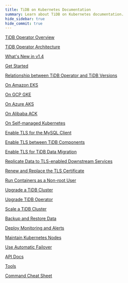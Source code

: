 ```yaml
---
title: TiDB on Kubernetes Documentation
summary: Learn about TiDB on Kubernetes documentation.
hide_sidebar: true
hide_commit: true
---
```


<LearningPathContainer platform="tidb-operator" title="TiDB on Kubernetes" subTitle="Using TiDB Operator provided by PingCAP, you can run and maintain TiDB seamlessly on the Kubernetes clusters deployed on a public cloud or in a self-managed environment.">

<LearningPath label="Learn" icon="cloud1">

[TiDB Operator Overview](https://docs.pingcap.com/tidb-in-kubernetes/v1.4/tidb-operator-overview)

[TiDB Operator Architecture](https://docs.pingcap.com/tidb-in-kubernetes/v1.4/architecture)

[What's New in v1.4](https://docs.pingcap.com/tidb-in-kubernetes/v1.4/whats-new-in-v1.4)

[Get Started](https://docs.pingcap.com/tidb-in-kubernetes/v1.4/get-started)

[Relationship between TiDB Operator and TiDB Versions](https://docs.pingcap.com/tidb-in-kubernetes/v1.4/tidb-operator-overview)

</LearningPath>

<LearningPath label="Deploy TiDB" icon="deploy">

[On Amazon EKS](https://docs.pingcap.com/tidb-in-kubernetes/v1.4/deploy-on-aws-eks)

[On GCP GKE](https://docs.pingcap.com/tidb-in-kubernetes/v1.4/deploy-on-gcp-gke)

[On Azure AKS](https://docs.pingcap.com/tidb-in-kubernetes/v1.4/deploy-on-azure-aks)

[On Alibaba ACK](https://docs.pingcap.com/tidb-in-kubernetes/v1.4/deploy-on-alibaba-cloud)

[On Self-managed Kubernetes](https://docs.pingcap.com/tidb-in-kubernetes/v1.4/deploy-on-general-kubernetes)

</LearningPath>

<LearningPath label="Secure" icon="cloud3">

[Enable TLS for the MySQL Client](https://docs.pingcap.com/tidb-in-kubernetes/v1.4/enable-tls-for-mysql-client)

[Enable TLS between TiDB Components](https://docs.pingcap.com/tidb-in-kubernetes/v1.4/enable-tls-between-components)

[Enable TLS for TiDB Data Migration](https://docs.pingcap.com/tidb-in-kubernetes/v1.4/enable-tls-for-dm)

[Replicate Data to TLS-enabled Downstream Services](https://docs.pingcap.com/tidb-in-kubernetes/v1.4/enable-tls-for-ticdc-sink)

[Renew and Replace the TLS Certificate](https://docs.pingcap.com/tidb-in-kubernetes/v1.4/renew-tls-certificate)

[Run Containers as a Non-root User](https://docs.pingcap.com/tidb-in-kubernetes/v1.4/containers-run-as-non-root-user)

</LearningPath>

<LearningPath label="Manage" icon="maintain">

[Upgrade a TiDB Cluster](https://docs.pingcap.com/tidb-in-kubernetes/v1.4/upgrade-a-tidb-cluster)

[Upgrade TiDB Operator](https://docs.pingcap.com/tidb-in-kubernetes/v1.4/upgrade-tidb-operator)

[Scale a TiDB Cluster](https://docs.pingcap.com/tidb-in-kubernetes/v1.4/scale-a-tidb-cluster)

[Backup and Restore Data](https://docs.pingcap.com/tidb-in-kubernetes/v1.4/backup-restore-overview)

[Deploy Monitoring and Alerts](https://docs.pingcap.com/tidb-in-kubernetes/v1.4/monitor-a-tidb-cluster)

[Maintain Kubernetes Nodes](https://docs.pingcap.com/tidb-in-kubernetes/v1.4/maintain-a-kubernetes-node)

[Use Automatic Failover](https://docs.pingcap.com/tidb-in-kubernetes/v1.4/use-auto-failover)

</LearningPath>

<LearningPath label="Reference" icon="cloud-dev">

[API Docs](https://github.com/pingcap/tidb-operator/blob/master/docs/api-references/docs.md)

[Tools](https://docs.pingcap.com/tidb-in-kubernetes/v1.4/tidb-toolkit)

[Command Cheat Sheet](https://docs.pingcap.com/tidb-in-kubernetes/v1.4/cheat-sheet)

</LearningPath>

</LearningPathContainer>

